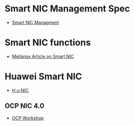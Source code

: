 # Smart NIC Management Spec
- [ Smart NIC Managment](https://www.dmtf.org/sites/default/files/Proposal_for_OCP_3.0_NIC_Management_Requirements_v0.3_WIP.pdf)

# Smart NIC functions
- [Mellanox Article on Smart NIC](http://www.mellanox.com/blog/2018/08/defining-smartnic/)

# Huawei Smart NIC
- [H u-NIC](https://www.google.com/search?safe=active&source=hp&ei=qup_XKmUHaW2mAWO4JnoBg&q=PCI4.0+smart+NIC&btnK=Google+%EA%B2%80%EC%83%89&oq=PCI4.0+smart+NIC&gs_l=psy-ab.3..33i160l2.399.6671..6917...5.0..0.125.2418.1j21....2..0....1..gws-wiz.....0..35i39j0i131j0j0i131i20i263j0i67j0i10j0i30j0i10i30j0i5i30j0i5i10i30._E_7-2LdhDw)

## OCP NIC 4.0
- [OCP Workshop](https://www.opencompute.org/files/OCP18-EngWorkShop-OCP-NIC4.0-v05-20180305-add-note.pdf)


